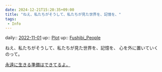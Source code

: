 ```yaml
---
date: 2024-12-21T15:20:35+09:00
title: "ねえ、私たちがそうして、私たちが見た世界を、記憶を、"
tags:
 - Info
---
```


daily:: [2022-11-01](Daily_Note/2022-11-01.md)
up:: [Plot](Bar/Novel/Chaos/Plot.md)
up:: [Fushibi_People](Bar/Novel/Nacaria/Fushibi_People.md)

ねえ、私たちがそうして、私たちが見た世界を、記憶を、
心を外に置いていくのって。

[永遠に生きる準備はできてるよ。](Info/永遠に生きる準備はできてるよ。.md)